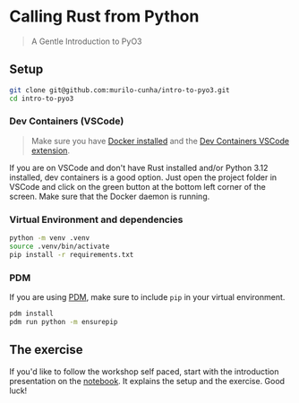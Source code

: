 # Calling Rust from Python

> A Gentle Introduction to PyO3

## Setup

```bash
git clone git@github.com:murilo-cunha/intro-to-pyo3.git
cd intro-to-pyo3
```

### Dev Containers (VSCode)

> Make sure you have [Docker installed](https://docs.docker.com/engine/install/) and the [Dev Containers VSCode extension](https://marketplace.visualstudio.com/items?itemName=ms-vscode-remote.remote-containers).

If you are on VSCode and don't have Rust installed and/or Python 3.12 installed, dev containers is a good option. Just open the project folder in VSCode and click on the green button at the bottom left corner of the screen. Make sure that the Docker daemon is running.

### Virtual Environment and dependencies

```bash
python -m venv .venv
source .venv/bin/activate
pip install -r requirements.txt
```

### PDM

If you are using [PDM](https://pdm.fming.dev/latest/), make sure to include `pip` in your virtual environment.

```bash
pdm install
pdm run python -m ensurepip
```

## The exercise

If you'd like to follow the workshop self paced, start with the introduction presentation on the [notebook](https://github.com/murilo-cunha/intro-to-pyo3/blob/main/notebooks/intro.ipynb). It explains the setup and the exercise. Good luck!
